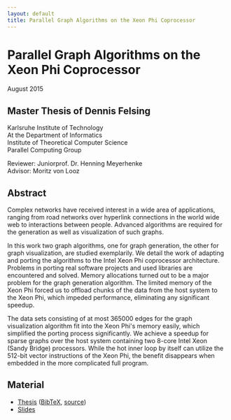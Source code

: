 ```yaml
---
layout: default
title: Parallel Graph Algorithms on the Xeon Phi Coprocessor
---
```


# Parallel Graph Algorithms on the Xeon Phi Coprocessor
August 2015

## Master Thesis of Dennis Felsing
Karlsruhe Institute of Technology  
At the Department of Informatics  
Institute of Theoretical Computer Science  
Parallel Computing Group

Reviewer: Juniorprof. Dr. Henning Meyerhenke  
Advisor: Moritz von Looz

## Abstract
Complex networks have received interest in a wide area of applications, ranging from road networks over hyperlink connections in the world wide web to interactions between people.
Advanced algorithms are required for the generation as well as visualization of such graphs.

In this work two graph algorithms, one for graph generation, the other for graph visualization, are studied exemplarily.
We detail the work of adapting and porting the algorithms to the Intel Xeon Phi coprocessor architecture.
Problems in porting real software projects and used libraries are encountered and solved.
Memory allocations turned out to be a major problem for the graph generation algorithm.
The limited memory of the Xeon Phi forced us to offload chunks of the data from the host system to the Xeon Phi, which impeded performance, eliminating any significant speedup.

The data sets consisting of at most 365000 edges for the graph visualization algorithm fit into the Xeon Phi's memory easily, which simplified the porting process significantly.
We achieve a speedup for sparse graphs over the host system containing two 8-core Intel Xeon (Sandy Bridge) processors.
While the hot inner loop by itself can utilize the 512-bit vector instructions of the Xeon Phi, the benefit disappears when embedded in the more complicated full program.

## Material
- [Thesis](thesis.pdf) ([BibTeX](thesis.bib), [source](thesis.tar.xz))
- [Slides](beamer.pdf)
